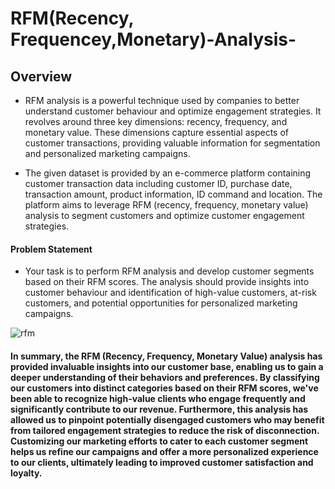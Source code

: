# RFM(Recency, Frequencey,Monetary)-Analysis-

## Overview

* RFM analysis is a powerful technique used by companies to better understand customer behaviour and optimize engagement strategies. It revolves around three key dimensions: recency, frequency, and monetary value. These dimensions capture essential aspects of customer transactions, providing valuable information for segmentation and personalized marketing campaigns.

* The given dataset is provided by an e-commerce platform containing customer transaction data including customer ID, purchase date, transaction amount, product information, ID command and location. The platform aims to leverage RFM (recency, frequency, monetary value) analysis to segment customers and optimize customer engagement strategies.

#### Problem Statement
* Your task is to perform RFM analysis and develop customer segments based on their RFM scores. The analysis should provide insights into customer behaviour and identification of high-value customers, at-risk customers, and potential opportunities for personalized marketing campaigns.

![rfm](https://github.com/AURALIA-MALIK/RFM-Analysis-/assets/22881701/0edad2b9-1eb7-4954-a9e6-795b65a66da0)

#### In summary, the RFM (Recency, Frequency, Monetary Value) analysis has provided invaluable insights into our customer base, enabling us to gain a deeper understanding of their behaviors and preferences. By classifying our customers into distinct categories based on their RFM scores, we've been able to recognize high-value clients who engage frequently and significantly contribute to our revenue. Furthermore, this analysis has allowed us to pinpoint potentially disengaged customers who may benefit from tailored engagement strategies to reduce the risk of disconnection. Customizing our marketing efforts to cater to each customer segment helps us refine our campaigns and offer a more personalized experience to our clients, ultimately leading to improved customer satisfaction and loyalty.
